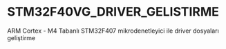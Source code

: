 # STM32F40VG_DRIVER_GELISTIRME
ARM Cortex - M4 Tabanlı STM32F407 mikrodenetleyici ile driver dosyaları geliştirme

